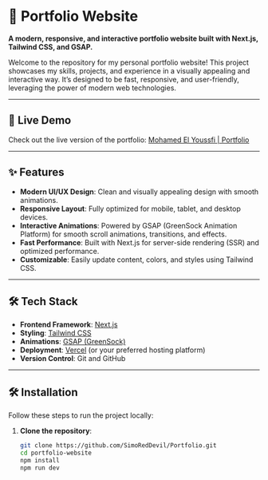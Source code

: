# 🌟 Portfolio Website  
**A modern, responsive, and interactive portfolio website built with Next.js, Tailwind CSS, and GSAP.**  

Welcome to the repository for my personal portfolio website! This project showcases my skills, projects, and experience in a visually appealing and interactive way. It’s designed to be fast, responsive, and user-friendly, leveraging the power of modern web technologies.  

---

## 🚀 **Live Demo**  
Check out the live version of the portfolio: [Mohamed El Youssfi | Portfolio](https://mohamedelyoussfi.me/)  

---

## ✨ **Features**  
- **Modern UI/UX Design**: Clean and visually appealing design with smooth animations.  
- **Responsive Layout**: Fully optimized for mobile, tablet, and desktop devices.  
- **Interactive Animations**: Powered by GSAP (GreenSock Animation Platform) for smooth scroll animations, transitions, and effects.  
- **Fast Performance**: Built with Next.js for server-side rendering (SSR) and optimized performance.  
- **Customizable**: Easily update content, colors, and styles using Tailwind CSS.  

---

## 🛠️ **Tech Stack**  
- **Frontend Framework**: [Next.js](https://nextjs.org/)  
- **Styling**: [Tailwind CSS](https://tailwindcss.com/)  
- **Animations**: [GSAP (GreenSock)](https://greensock.com/gsap/)  
- **Deployment**: [Vercel](https://vercel.com/) (or your preferred hosting platform)  
- **Version Control**: Git and GitHub  

---

## 🛠️ **Installation**  
Follow these steps to run the project locally:  

1. **Clone the repository**:  
   ```bash  
   git clone https://github.com/SimoRedDevil/Portfolio.git
   cd portfolio-website
   npm install
   npm run dev  
